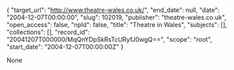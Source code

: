 {
  "target_url": "http://www.theatre-wales.co.uk/", 
  "end_date": null, 
  "date": "2004-12-07T00:00:00", 
  "slug": 102019, 
  "publisher": "theatre-wales.co.uk", 
  "open_access": false, 
  "npld": false, 
  "title": "Theatre in Wales", 
  "subjects": [], 
  "collections": [], 
  "record_id": "20041207T000000/MqQnYDpSkRsTcURyfJ0wgQ==", 
  "scope": "root", 
  "start_date": "2004-12-07T00:00:00Z"
}

None
